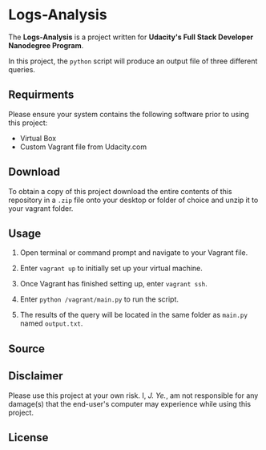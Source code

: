 # Logs-Analysis

The **Logs-Analysis** is a project written for **Udacity's Full Stack Developer Nanodegree Program**. 

In this project, the `python` script will produce an output file of three different queries. 

## Requirments

Please ensure your system contains the following software prior to using this project:

* Virtual Box
* Custom Vagrant file from Udacity.com

## Download

To obtain a copy of this project download the entire contents of this repository in a `.zip` file onto your desktop or folder of choice and unzip it to your vagrant folder.

## Usage

1) Open terminal or command prompt and navigate to your Vagrant file.

2) Enter `vagrant up` to initially set up your virtual machine.

3) Once Vagrant has finished setting up, enter `vagrant ssh`. 

3) Enter `python /vagrant/main.py` to run the script.

4) The results of the query will be located in the same folder as `main.py` named `output.txt`.

## Source

## Disclaimer

Please use this project at your own risk. I, _J. Ye._, am not responsible for any damage(s) that the end-user's computer may experience while using this project.

## License
